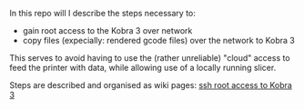 In this repo will I describe the steps necessary to:
 - gain root access to the Kobra 3 over network
 - copy files (expecially: rendered gcode files) over the network to Kobra 3

This serves to avoid having to use the (rather unreliable) "cloud" access to feed
the printer with data, while allowing use of a locally running slicer.

Steps are described and organised as wiki pages:
[ssh root access to Kobra 3](https://github.com/Bushmills/Anycubic-Kobra-3-rooted/wiki/Top)
